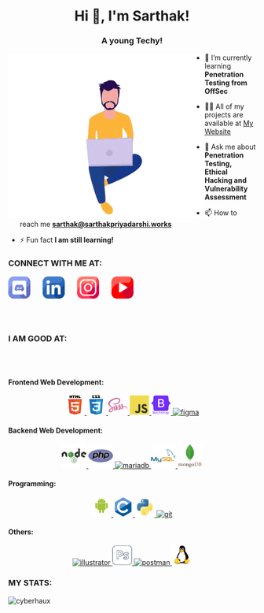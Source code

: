 <h1 align="center">Hi 👋, I'm Sarthak!</h1>
<h3 align="center">A young Techy!</h3>

<img align="left" alt="Coding" width="400" src="main-animation.gif">
<p align="left">  

- 🌱 I’m currently learning **Penetration Testing from OffSec**

- 👨‍💻 All of my projects are available at <a href="https://sarthakpriyadarshi.works/blog/"/>My Website </a>

- 💬 Ask me about **Penetration Testing, Ethical Hacking and Vulnerability Assessment**

- 📫 How to reach me **sarthak@sarthakpriyadarshi.works**

- ⚡ Fun fact **I am still learning!**
</p>
<h3 align="left">CONNECT WITH ME AT:</h3>
<p align="left">
<a href="https://discordapp.com/users/754670749322706944" target="blank"><img align="center" src="discord.png" alt="sarthakpr" height="45" width="45"/></a>&ensp;&ensp;&ensp;
<a href="https://linkedin.com/in/sarthakpriyadarshi" target="blank"><img align="center" src="linkedin.png" alt="sarthakpr" height="45" width="45" /></a>&ensp;&ensp;&ensp;
<a href="https://instagram.com/sarthak.pr" target="blank"><img align="center" src="instagram.png" alt="sarthak.pr" height="45" width="45" /></a>&ensp;&ensp;&ensp;
<a href="https://www.youtube.com/c/cyberhauxx" target="blank"><img align="center" src="youtube.png" alt="cyberhauxx" height="45" width="45" /></a>&ensp;&ensp;&ensp;
</p>
<br><br>
<h3 align="left">I AM GOOD AT:</h3>
<br><br>
<p align="left">
<h4 align="left">Frontend Web Development:</h4>
<p align="center">
<a href="#" target="_blank"> <img src="https://raw.githubusercontent.com/devicons/devicon/master/icons/html5/html5-original-wordmark.svg" alt="html5" width="40" height="40"/> </a>
<a href="#" target="_blank"> <img src="https://raw.githubusercontent.com/devicons/devicon/master/icons/css3/css3-original-wordmark.svg" alt="css3" width="40" height="40"/> </a> 
<a href="#" target="_blank"> <img src="https://raw.githubusercontent.com/devicons/devicon/master/icons/sass/sass-original.svg" alt="sass" width="40" height="40"/> </a> 
<a href="#" target="_blank"> <img src="https://raw.githubusercontent.com/devicons/devicon/master/icons/javascript/javascript-original.svg" alt="javascript" width="40" height="40"/> </a> 
<a href="#" target="_blank"> <img src="https://raw.githubusercontent.com/devicons/devicon/master/icons/bootstrap/bootstrap-plain-wordmark.svg" alt="bootstrap" width="40" height="40"/> </a>
<a href="#" target="_blank"> <img src="https://www.vectorlogo.zone/logos/figma/figma-icon.svg" alt="figma" width="40" height="40"/> </a> 
</p>
<h4 align="left">Backend Web Development:</h4>
<p align="center">
<a href="#" target="_blank"> <img src="https://raw.githubusercontent.com/devicons/devicon/master/icons/nodejs/nodejs-original-wordmark.svg" alt="nodejs" width="50" height="50"/> </a>
<a href="#" target="_blank"> <img src="https://raw.githubusercontent.com/devicons/devicon/master/icons/php/php-original.svg" alt="php" width="50" height="50"/> </a>
<a href="#" target="_blank"> <img src="https://www.vectorlogo.zone/logos/mariadb/mariadb-icon.svg" alt="mariadb" width="50" height="50"/> </a>
<a href="#" target="_blank"> <img src="https://raw.githubusercontent.com/devicons/devicon/master/icons/mysql/mysql-original-wordmark.svg" alt="mysql" width="50" height="50"/> </a>
<a href="#" target="_blank"> <img src="https://raw.githubusercontent.com/devicons/devicon/master/icons/mongodb/mongodb-original-wordmark.svg" alt="mongodb" width="50" height="50"/> </a> 
</p>
<h4 align="left">Programming:</h4>
<p align="center">
<a href="#" target="_blank"> <img src="https://raw.githubusercontent.com/devicons/devicon/master/icons/android/android-original-wordmark.svg" alt="android" width="40" height="40"/> </a> 
<a href="#" target="_blank"> <img src="https://raw.githubusercontent.com/devicons/devicon/master/icons/c/c-original.svg" alt="c" width="40" height="40"/> </a>
<a href="#" target="_blank"> <img src="https://raw.githubusercontent.com/devicons/devicon/master/icons/python/python-original.svg" alt="python" width="40" height="40"/> </a>
<a href="#" target="_blank"> <img src="https://www.vectorlogo.zone/logos/git-scm/git-scm-icon.svg" alt="git" width="40" height="40"/> </a>
</p>
<h4 align="left">Others:</h4>
<p align="center">
<a href="#" target="_blank"> <img src="https://www.vectorlogo.zone/logos/adobe_illustrator/adobe_illustrator-icon.svg" alt="illustrator" width="40" height="40"/> </a> 
<a href="#" target="_blank"> <img src="https://raw.githubusercontent.com/devicons/devicon/master/icons/photoshop/photoshop-line.svg" alt="photoshop" width="40" height="40"/> </a>
<a href="#" target="_blank"> <img src="https://www.vectorlogo.zone/logos/getpostman/getpostman-icon.svg" alt="postman" width="40" height="40"/> </a>
<a href="#" target="_blank"> <img src="https://raw.githubusercontent.com/devicons/devicon/master/icons/linux/linux-original.svg" alt="linux" width="40" height="40"/> </a> 
</p>
</p>
<h3 align="left">MY STATS:</h3>
<p align='left'><img align="center" src="https://github-readme-stats.vercel.app/api/top-langs?username=sarthakpriyadarshi&show_icons=true&theme=dracula&title_color=d4ecdd&text_color=d4ecdd&bg_color=112031&hide_border=true&locale=en&layout=compact" alt="cyberhaux" /></p><br>


